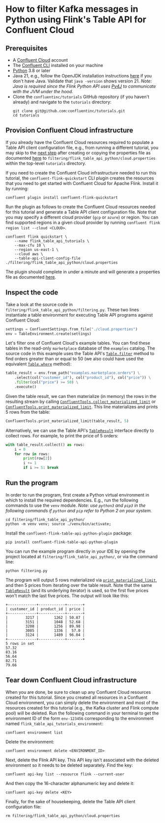 <!-- title: How to filter Kafka messages in Python using Flink's Table API for Confluent Cloud -->
<!-- description: In this tutorial, learn how to filter Kafka messages in Python using Flink's Table API for Confluent Cloud, with step-by-step instructions and supporting code. -->

# How to filter Kafka messages in Python using Flink's Table API for Confluent Cloud

## Prerequisites

* A [Confluent Cloud](https://confluent.cloud/signup) account
* The [Confluent CLI](https://docs.confluent.io/confluent-cli/current/install.html) installed on your machine
* [Python](https://www.python.org/downloads/) 3.8 or later
* Java 21, e.g., follow the OpenJDK installation instructions [here](https://openjdk.org/install/) if you don't have Java. Validate that `java -version` shows version 21. _Note: Java is required since the Flink Python API uses [Py4J](https://www.py4j.org/) to communicate with the JVM under the hood._
* Clone the `confluentinc/tutorials` GitHub repository (if you haven't already) and navigate to the `tutorials` directory:
    ```shell
    git clone git@github.com:confluentinc/tutorials.git
    cd tutorials
    ```

## Provision Confluent Cloud infrastructure

If you already have the Confluent Cloud resources required to populate a Table API client configuration file, e.g., from running a different tutorial, you may skip to the [next step](#inspect-the-code) after creating or copying the properties file as documented [here](https://docs.confluent.io/cloud/current/flink/reference/table-api.html#properties-file) to `filtering/flink_table_api_python/cloud.properties` within the top-level `tutorials` directory.

If you need to create the Confluent Cloud infrastructure needed to run this tutorial, the `confluent-flink-quickstart` CLI plugin creates the resources that you need to get started with Confluent Cloud for Apache Flink. Install it by running:

```shell
confluent plugin install confluent-flink-quickstart
```

Run the plugin as follows to create the Confluent Cloud resources needed for this tutorial and generate a Table API client configuration file. Note that you may specify a different cloud provider (`gcp` or `azure`) or region. You can find supported regions in a given cloud provider by running `confluent flink region list --cloud <CLOUD>`.

```shell
confluent flink quickstart \
    --name flink_table_api_tutorials \
    --max-cfu 10 \
    --region us-east-1 \
    --cloud aws \
    --table-api-client-config-file ./filtering/flink_table_api_python/cloud.properties
```

The plugin should complete in under a minute and will generate a properties file as documented [here](https://docs.confluent.io/cloud/current/flink/reference/table-api.html#properties-file).

## Inspect the code

Take a look at the source code in `filtering/flink_table_api_python/filtering.py`. These two lines instantiate a table environment for executing Table API programs against Confluent Cloud:

```python
settings = ConfluentSettings.from_file("./cloud.properties")
env = TableEnvironment.create(settings)
```

Let's filter one of Confluent Cloud's example tables. You can find these tables in the read-only `marketplace` database of the `examples` catalog. The source code in this example uses the Table API's [`Table.filter`](https://nightlies.apache.org/flink/flink-docs-stable/api/python/reference/pyflink.table/api/pyflink.table.Table.filter.html#pyflink.table.Table.filter) method to find orders greater than or equal to 50 (we also could have used the equivalent [`Table.where`](https://nightlies.apache.org/flink/flink-docs-stable/api/python/reference/pyflink.table/api/pyflink.table.Table.where.html#pyflink.table.Table.where) method):

```python
table_result = env.from_path("examples.marketplace.orders") \
    .select(col("customer_id"), col("product_id"), col("price")) \
    .filter(col("price") >= 50) \
    .execute()
```

Given the table result, we can then materialize (in memory) the rows in the resulting stream by calling [`ConfluentTools.collect_materialized_limit`](https://docs.confluent.io/cloud/current/flink/reference/table-api.html#confluenttools-collect-materialized-and-confluenttools-print-materialized) or [`ConfluentTools.print_materialized_limit`](https://docs.confluent.io/cloud/current/flink/reference/table-api.html#confluenttools-collect-materialized-and-confluenttools-print-materialized). This line materializes and prints 5 rows from the table:

```python
ConfluentTools.print_materialized_limit(table_result, 5)
```

Alternatively, we can use the Table API's [`TableResult`](https://nightlies.apache.org/flink/flink-docs-stable/api/python/reference/pyflink.table/statement_set.html#tableresult) interface directly to collect rows. For example, to print the price of 5 orders:

```python
with table_result.collect() as rows:
    i = 0
    for row in rows:
        print(row[2])
        i += 1
        if i >= 5: break
```

## Run the program

In order to run the program, first create a Python virtual environment in which to install the required dependencies. E.g., run the following commands to use the `venv` module. _Note: use `python3` and `pip3` in the following commands if `python` and `pip` refer to Python 2 on your system._

```shell
cd filtering/flink_table_api_python/
python -m venv venv; source ./venv/bin/activate;
```

Install the `confluent-flink-table-api-python-plugin` package:

```shell
pip install confluent-flink-table-api-python-plugin
```

You can run the example program directly in your IDE by opening the project located at `filtering/flink_table_api_python/`, or via the command line:

```shell
python filtering.py
```

The program will output 5 rows materialized via [`print_materialized_limit`](https://docs.confluent.io/cloud/current/flink/reference/table-api.html#confluenttools-collect-materialized-and-confluenttools-print-materialized), and then 5 prices from iterating over the table result. Note that the same [`TableResult`](https://nightlies.apache.org/flink/flink-docs-stable/api/python/reference/pyflink.table/statement_set.html#tableresult) (and its underlying iterator) is used, so the first five prices won't match the last five prices. The output will look like this:

```noformat
+-------------+------------+-------+
| customer_id | product_id | price |
+-------------+------------+-------+
|        3217 |       1262 | 50.87 |
|        3151 |       1048 | 52.68 |
|        3208 |       1256 | 89.98 |
|        3085 |       1336 |  57.0 |
|        3124 |       1489 | 96.04 |
+-------------+------------+-------+
5 rows in set
57.32
83.16
56.64
82.71
79.66
```

## Tear down Confluent Cloud infrastructure

When you are done, be sure to clean up any Confluent Cloud resources created for this tutorial. Since you created all resources in a Confluent Cloud environment, you can simply delete the environment and most of the resources created for this tutorial (e.g., the Kafka cluster and Flink compute pool) will be deleted. Run the following command in your terminal to get the environment ID of the form `env-123456` corresponding to the environment named `flink_table_api_tutorials_environment`:

```shell
confluent environment list
```

Delete the environment:

```shell
confluent environment delete <ENVIRONMENT_ID>
```

Next, delete the Flink API key. This API key isn't associated with the deleted environment so it needs to be deleted separately. Find the key:

```shell
confluent api-key list --resource flink --current-user
```

And then copy the 16-character alphanumeric key and delete it:
```shell
confluent api-key delete <KEY>
```

Finally, for the sake of housekeeping, delete the Table API client configuration file:

```shell
rm filtering/flink_table_api_python/cloud.properties
```
